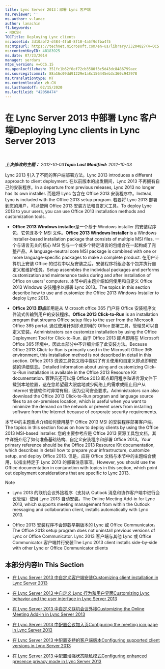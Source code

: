 ```yaml
---
title: Lync Server 2013：部署 Lync 客户端
ms.reviewer: ''
ms.author: v-lanac
author: lanachin
f1.keywords:
- NOCSH
TOCTitle: Deploying Lync clients
ms:assetid: 3d10abf2-d484-4fa0-8f10-4a5f9dfba4f5
ms:mtpsurl: https://technet.microsoft.com/en-us/library/JJ204827(v=OCS.15)
ms:contentKeyID: 48183925
ms.date: 07/23/2014
manager: serdars
mtps_version: v=OCS.15
ms.openlocfilehash: 351fc1b62f0ef72cb3580f3c5d43dc8486799aec
ms.sourcegitcommit: 88a16c09dd91229e1a8c156445eb3c360c942978
ms.translationtype: MT
ms.contentlocale: zh-CN
ms.lasthandoff: 02/15/2020
ms.locfileid: "42050474"
---
```

<div data-xmlns="http://www.w3.org/1999/xhtml">

<div class="topic" data-xmlns="http://www.w3.org/1999/xhtml" data-msxsl="urn:schemas-microsoft-com:xslt" data-cs="http://msdn.microsoft.com/">

<div data-asp="http://msdn2.microsoft.com/asp">

# <a name="deploying-lync-clients-in-lync-server-2013"></a><span data-ttu-id="cc723-102">在 Lync Server 2013 中部署 Lync 客户端</span><span class="sxs-lookup"><span data-stu-id="cc723-102">Deploying Lync clients in Lync Server 2013</span></span>

</div>

<div id="mainSection">

<div id="mainBody">

<span> </span>

<span data-ttu-id="cc723-103">_**上次修改的主题：** 2012-10-03_</span><span class="sxs-lookup"><span data-stu-id="cc723-103">_**Topic Last Modified:** 2012-10-03_</span></span>

<span data-ttu-id="cc723-104">Lync 2013 引入了不同的客户端部署方法。</span><span class="sxs-lookup"><span data-stu-id="cc723-104">Lync 2013 introduces a different approach to client deployment.</span></span> <span data-ttu-id="cc723-105">在以前版本的出发期间，Lync 2013 不再拥有自己的安装程序。</span><span class="sxs-lookup"><span data-stu-id="cc723-105">In a departure from previous releases, Lync 2013 no longer has its own installer.</span></span> <span data-ttu-id="cc723-106">而是将 Lync 包含在 Office 2013 安装程序中。</span><span class="sxs-lookup"><span data-stu-id="cc723-106">Instead, Lync is included with the Office 2013 setup program.</span></span> <span data-ttu-id="cc723-107">若要将 Lync 2013 部署到您的用户，可以使用 Office 2013 安装方法和自定义工具。</span><span class="sxs-lookup"><span data-stu-id="cc723-107">To deploy Lync 2013 to your users, you can use Office 2013 installation methods and customization tools.</span></span>

  - <span data-ttu-id="cc723-108">**Office 2013 Windows installer**是一个基于 Windows installer 的安装程序包，它包含多个 MSI 文件。</span><span class="sxs-lookup"><span data-stu-id="cc723-108">**Office 2013 Windows Installer** is a Windows Installer-based installation package that consists of multiple MSI files.</span></span> <span data-ttu-id="cc723-109">一个与语言无关的核心 MSI 包与一个或多个特定语言的包组合在一起构成了完整产品。</span><span class="sxs-lookup"><span data-stu-id="cc723-109">A language-neutral core MSI package is combined with one or more language-specific packages to make a complete product.</span></span> <span data-ttu-id="cc723-110">在用户计算机上安装 Office 的过程中以及安装之后，安装程序将组合各个包并执行自定义和维护任务。</span><span class="sxs-lookup"><span data-stu-id="cc723-110">Setup assembles the individual packages and performs customization and maintenance tasks during and after installation of Office on users' computers.</span></span> <span data-ttu-id="cc723-111">本节中的主题介绍如何使用和自定义 Office 2013 Windows 安装程序以部署 Lync 2013。</span><span class="sxs-lookup"><span data-stu-id="cc723-111">The topics in this section describe how to use and customize the Office 2013 Windows Installer to deploy Lync 2013.</span></span>

  - <span data-ttu-id="cc723-112">**Office 2013 即点**即用是从 Microsoft office 365 门户将 Office 安装程序文件流式传输到用户的安装程序。</span><span class="sxs-lookup"><span data-stu-id="cc723-112">**Office 2013 Click-to-Run** is an installation program that streams Office setup files to the user from the Microsoft Office 365 portal.</span></span> <span data-ttu-id="cc723-113">通过使用针对即点即用的 Office 部署工具，管理员可以自定义安装。</span><span class="sxs-lookup"><span data-stu-id="cc723-113">Administrators can customize installation by using the Office Deployment Tool for Click-to-Run.</span></span> <span data-ttu-id="cc723-114">由于 Office 2013 即点即用在 Microsoft Office 365 环境中，因此本部分中不详细介绍了此安装方法。</span><span class="sxs-lookup"><span data-stu-id="cc723-114">Because Office 2013 Click-to-Run is primarily used in the Microsoft Office 365 environment, this installation method is not described in detail in this section.</span></span> <span data-ttu-id="cc723-115">Office 2013 资源工具包文档中提供了有关使用和自定义即点即用安装的详细信息。</span><span class="sxs-lookup"><span data-stu-id="cc723-115">Detailed information about using and customizing Click-to-Run installation is available in the Office 2013 Resource Kit documentation.</span></span> <span data-ttu-id="cc723-116">管理员还可以将 Office 2013 即点即用程序和语言源文件下载到本地位置，这在您希望最大限度地减少网络上的需求或阻止用户从 Internet 安装软件时非常有用，因为公司安全要求。</span><span class="sxs-lookup"><span data-stu-id="cc723-116">Administrators can also download the Office 2013 Click-to-Run program and language source files to an on-premises location, which is useful when you want to minimize the demand on the network or prevent users from installing software from the Internet because of corporate security requirements.</span></span>

<span data-ttu-id="cc723-117">本节中的主题重点介绍如何使用基于 Office 2013 MSI 的安装程序部署客户端。</span><span class="sxs-lookup"><span data-stu-id="cc723-117">The topics in this section focus on how to deploy clients by using the Office 2013 MSI-based installer.</span></span> <span data-ttu-id="cc723-118">您的主要参考应是 Office 2013 资源工具包文档，其中详细介绍了如何准备基础结构、自定义安装程序和部署 Office 2013。</span><span class="sxs-lookup"><span data-stu-id="cc723-118">Your primary reference should be the Office 2013 Resource Kit documentation, which describes in detail how to prepare your infrastructure, customize setup, and deploy Office 2013.</span></span> <span data-ttu-id="cc723-119">但是，应将 Office 文档与本节中的主题结合使用，以指出特定于 Lync 2013 的部署注意事项。</span><span class="sxs-lookup"><span data-stu-id="cc723-119">However, you should use the Office documentation in conjunction with topics in this section, which point out deployment considerations that are specific to Lync 2013.</span></span>

<div>


> [!NOTE]  
> <UL>
> <LI>
> <P><span data-ttu-id="cc723-120">Lync 2013 的联机会议外接程序（支持从 Outlook 消息和协作客户端中进行会议管理）使用 Lync 2013 自动安装。</span><span class="sxs-lookup"><span data-stu-id="cc723-120">The Online Meeting Add-in for Lync 2013, which supports meeting management from within the Outlook messaging and collaboration client, installs automatically with Lync 2013.</span></span></P>
> <LI>
> <P><span data-ttu-id="cc723-121">Office 2013 安装程序不会卸载早期版本的 Lync 或 Office Communicator。</span><span class="sxs-lookup"><span data-stu-id="cc723-121">The Office 2013 setup program does not uninstall previous versions of Lync or Office Communicator.</span></span> <span data-ttu-id="cc723-122">Lync 2013 客户端与其他 Lync 或 Office Communicator 客户端并行安装</span><span class="sxs-lookup"><span data-stu-id="cc723-122">The Lync 2013 client installs side-by-side with other Lync or Office Communicator clients</span></span></P></LI></UL>



</div>

<div>

## <a name="in-this-section"></a><span data-ttu-id="cc723-123">本部分内容</span><span class="sxs-lookup"><span data-stu-id="cc723-123">In This Section</span></span>

  - [<span data-ttu-id="cc723-124">在 Lync Server 2013 中自定义客户端安装</span><span class="sxs-lookup"><span data-stu-id="cc723-124">Customizing client installation in Lync Server 2013</span></span>](lync-server-2013-customizing-client-installation.md)

  - [<span data-ttu-id="cc723-125">在 Lync Server 2013 中自定义 Lync 行为和用户界面</span><span class="sxs-lookup"><span data-stu-id="cc723-125">Customizing Lync behavior and the user interface in Lync Server 2013</span></span>](lync-server-2013-customizing-lync-behavior-and-the-user-interface.md)

  - [<span data-ttu-id="cc723-126">在 Lync Server 2013 中自定义联机会议外接</span><span class="sxs-lookup"><span data-stu-id="cc723-126">Customizing the Online Meeting Add-in in Lync Server 2013</span></span>](lync-server-2013-customizing-the-online-meeting-add-in.md)

  - [<span data-ttu-id="cc723-127">在 Lync Server 2013 中配置会议加入页</span><span class="sxs-lookup"><span data-stu-id="cc723-127">Configuring the meeting join page in Lync Server 2013</span></span>](lync-server-2013-configuring-the-meeting-join-page.md)

  - [<span data-ttu-id="cc723-128">在 Lync Server 2013 中配置支持的客户端版本</span><span class="sxs-lookup"><span data-stu-id="cc723-128">Configuring supported client versions in Lync Server 2013</span></span>](lync-server-2013-configuring-supported-client-versions.md)

  - [<span data-ttu-id="cc723-129">在 Lync Server 2013 中配置增强状态隐私模式</span><span class="sxs-lookup"><span data-stu-id="cc723-129">Configuring enhanced presence privacy mode in Lync Server 2013</span></span>](lync-server-2013-configuring-enhanced-presence-privacy-mode.md)

</div>

</div>

<span> </span>

</div>

</div>

</div>

